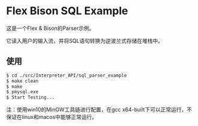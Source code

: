 # Flex Bison SQL Example

这是一个Flex & Bison的Parser示例。

它读入用户的输入流，并将SQL语句转换为逆波兰式存储在堆栈中。

## 使用

```bash
$ cd ./src/Interpreter_API/sql_parser_example
$ make clean
$ make 
$ pmysql.exe
$ Start Testing...
```

注：使用win10的MinGW工具链进行配置，在gcc x64-built下可以正常运行，不保证在linux和macos中能够正常运行。